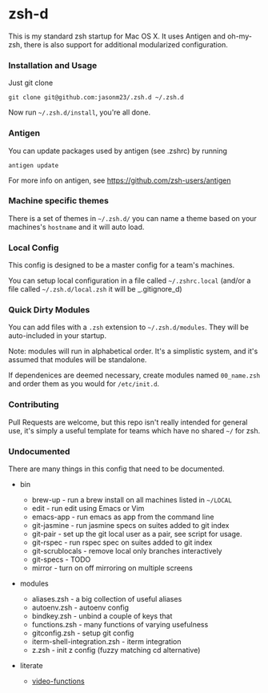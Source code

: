 # zsh-d

This is my standard zsh startup for Mac OS X. It uses Antigen and
oh-my-zsh, there is also support for additional modularized
configuration.

### Installation and Usage

Just git clone

    git clone git@github.com:jasonm23/.zsh.d ~/.zsh.d

Now run `~/.zsh.d/install`, you're all done.

### Antigen

You can update packages used by antigen (see .zshrc) by running

    antigen update

For more info on antigen, see https://github.com/zsh-users/antigen

### Machine specific themes

There is a set of themes in `~/.zsh.d/` you can name a theme based on
your machines's `hostname` and it will auto load.

### Local Config

This config is designed to be a master config for a team's machines.

You can setup local configuration in a file called `~/.zshrc.local` (and/or
a file called `~/.zsh.d/local.zsh` it will be _.gitignore_d)

### Quick Dirty Modules

You can add files with a `.zsh` extension to `~/.zsh.d/modules`.
They will be auto-included in your startup.

Note: modules will run in alphabetical order. It's a simplistic system, and
it's assumed that modules will be standalone.

If dependenices are deemed necessary, create modules named
`00_name.zsh` and order them as you would for `/etc/init.d`.

### Contributing

Pull Requests are welcome, but this repo isn't really intended for general use, it's simply a useful template for teams which have no shared `~/` for zsh.

### Undocumented

There are many things in this config that need to be documented.

- bin
    - brew-up - run a brew install on all machines listed in `~/LOCAL`
    - edit - run edit using Emacs or Vim
    - emacs-app - run emacs as app from the command line
    - git-jasmine - run jasmine specs on suites added to git index
    - git-pair - set up the git local user as a pair, see script for usage.
    - git-rspec - run rspec spec on suites added to git index
    - git-scrublocals - remove local only branches interactively
    - git-specs - TODO
    - mirror - turn on off mirroring on multiple screens

- modules
    - aliases.zsh - a big collection of useful aliases
    - autoenv.zsh - autoenv config
    - bindkey.zsh - unbind a couple of keys that
    - functions.zsh - many functions of varying usefulness
    - gitconfig.zsh - setup git config
    - iterm-shell-integration.zsh - iterm integration
    - z.zsh - init z config (fuzzy matching cd alternative)
- literate
    - [video-functions](literate/video-functions.md)
